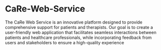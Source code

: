 # CaRe-Web-Service
The CaRe Web Service is an innovative platform designed to provide comprehensive support for patients and therapists. Our goal is to create a user-friendly web application that facilitates seamless interactions between patients and healthcare professionals, while incorporating feedback from users and stakeholders to ensure a high-quality experience
